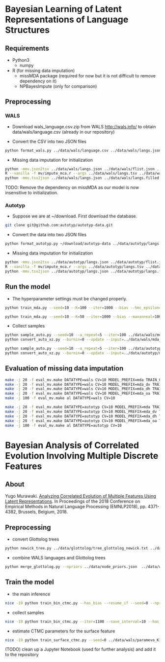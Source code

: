 # Bayesian Learning of Latent Representations of Language Structures

## Requirements

- Python3
  - numpy
- R (for missing data imputation)
  - missMDA package (required for now but it is not difficult to remove dependency on it)
  - NPBayesImpute (only for comparison)
 
## Preprocessing

### WALS

- Download wals_language.csv.zip from WALS http://wals.info/ to obtain data/wals/language.csv (already in our repository)

- Convert the CSV into two JSON files

```sh
python format_wals.py ../data/wals/language.csv ../data/wals/langs.json ../data/wals/flist.json
```

- Missing data imputation for initialization

```sh
python -mmv.json2tsv ../data/wals/langs.json ../data/wals/flist.json ../data/wals/langs.tsv
R --vanilla -f mv/impute_mca.r --args ../data/wals/langs.tsv ../data/wals/langs.filled.tsv
python -mmv.tsv2json ../data/wals/langs.json ../data/wals/langs.filled.tsv ../data/wals/flist.json ../data/wals/langs.filled.json
```

TODO: Remove the dependency on missMDA as our model is now insensitive to initialization.

### Autotyp

- Suppose we are at ~/download. First download the database.
  
```sh
git clone git@github.com:autotyp/autotyp-data.git
```

- Convert the data into two JSON files

```sh
python format_autotyp.py ~/download/autotyp-data ../data/autotyp/langs.json ../data/autotyp/flist.json
```

- Missing data imputation for initialization

```sh
python -mmv.json2tsv ../data/autotyp/langs.json ../data/autotyp/flist.json ../data/autotyp/langs.tsv
R --vanilla -f mv/impute_mca.r --args ../data/autotyp/langs.tsv ../data/autotyp/langs.filled.tsv
python -mmv.tsv2json ../data/autotyp/langs.json ../data/autotyp/langs.filled.tsv ../data/autotyp/flist.json ../data/autotyp/langs.filled.json
```
 
## Run the model

- The hyperparameter settings must be changed properly.

```sh
python train_mda.py --seed=10 --K=100 --iter=1000 --bias --hmc_epsilon=0.025 --maxanneal=100 --norm_sigma=10.0 --gamma_scale=1.0 --resume_if --output ../data/wals/mda_K100.pkl ../data/wals/langs.filled.json ../data/wals/flist.json
```

```sh
python train_mda.py --seed=10 --K=50 --iter=1000 --bias --maxanneal=100 --norm_sigma=10.0 --gamma_scale=1.0 --resume_if --output ../data/autotyp/mda_K50.pkl ../data/autotyp/langs.filled.json ../data/autotyp/flist.json
```

- Collect samples

```sh
python sample_auto.py --seed=10 --a_repeat=5 --iter=100 ../data/wals/mda_K100.pkl.final - | bzip2 -c > ../data/wals/mda_K100.xz.json.bz2
python convert_auto_xz.py --burnin=0 --update --input=../data/wals/mda_K100.xz.json.bz2 ../data/wals/langs.filled.json ../data/wals/flist.json > ../data/wals/mda_K100.xz.merged.json
```

```sh
python sample_auto.py --seed=10 --a_repeat=5 --iter=100 ../data/autotyp/mda_K50.pkl.final - | bzip2 -c > ../data/autotyp/mda_K50.xz.json.bz2 &
python convert_auto_xz.py --burnin=0 --update --input=../data/autotyp/mda_K50.xz.json.bz2 ../data/autotyp/langs.filled.json ../data/autotyp/flist.json > ../data/autotyp/mda_K50.xz.merged.json
```

## Evaluation of missing data imputation

```sh
make -j 20 -f eval_mv.make DATATYPE=wals CV=10 MODEL_PREFIX=mda TRAIN_OPTS="--maxanneal=100 --iter=500 --bias --hmc_epsilon=0.025 --norm_sigma=10.0 --gamma_scale=1.0 --resume_if" mda
make -j 20 -f eval_mv.make DATATYPE=wals CV=10 MODEL_PREFIX=mda_dv TRAIN_OPTS="--maxanneal=100 --iter=500 --bias --hmc_epsilon=0.025 --norm_sigma=10.0 --gamma_scale=1.0 --resume_if --drop_vs" mda
make -j 20 -f eval_mv.make DATATYPE=wals CV=10 MODEL_PREFIX=mda_dh TRAIN_OPTS="--maxanneal=100 --iter=500 --bias --hmc_epsilon=0.025 --norm_sigma=10.0 --gamma_scale=1.0 --resume_if --drop_hs" mda
make -j 20 -f eval_mv.make DATATYPE=wals CV=10 MODEL_PREFIX=mda_oa TRAIN_OPTS="--maxanneal=100 --iter=500 --bias --hmc_epsilon=0.025 --norm_sigma=10.0 --gamma_scale=1.0 --resume_if --only_alphas" mda
make -j 100 -f eval_mv.make al DATATYPE=wals CV=10
```

```sh
make -j 20 -f eval_mv.make DATATYPE=autotyp CV=10 MODEL_PREFIX=mda TRAIN_OPTS="--maxanneal=100 --iter=500 --bias --norm_sigma=10.0 --gamma_scale=1.0 --resume_if" mda
make -j 20 -f eval_mv.make DATATYPE=autotyp CV=10 MODEL_PREFIX=mda_dv TRAIN_OPTS="--maxanneal=100 --iter=500 --bias --norm_sigma=10.0 --gamma_scale=1.0 --resume_if --drop_vs" mda
make -j 20 -f eval_mv.make DATATYPE=autotyp CV=10 MODEL_PREFIX=mda_dh TRAIN_OPTS="--maxanneal=100 --iter=500 --bias --norm_sigma=10.0 --gamma_scale=1.0 --resume_if --drop_hs" mda
make -j 20 -f eval_mv.make DATATYPE=autotyp CV=10 MODEL_PREFIX=mda_oa TRAIN_OPTS="--maxanneal=100 --iter=500 --bias --norm_sigma=10.0 --gamma_scale=1.0 --resume_if --only_alphas" mda
make -j 100 -f eval_mv.make al DATATYPE=autotyp CV=10
```


# Bayesian Analysis of Correlated Evolution Involving Multiple Discrete Features

## About

Yugo Murawaki. [Analyzing Correlated Evolution of Multiple Features Using Latent Representations](http://aclweb.org/anthology/D18-1468). In Proceedings of the 2018 Conference on Empirical Methods in Natural Language Processing (EMNLP2018), pp. 4371-4382, Brussels, Belgium, 2018.

## Preprocessing

- convert Glottolog trees

```sh
python newick_tree.py ../data/glottolog/tree_glottolog_newick.txt ../data/glottolog/trees_all.pkl
```

- combine WALS languages and Glottolog trees

```sh
python merge_glottolog.py --npriors ../data/node_priors.json  ../data/wals/langs.json ../data/glottolog/trees_all.pkl ../data/wals/trees_attached.pkl
```

## Train the model

- the main inference

```sh
nice -19 python train_bin_ctmc.py --has_bias --resume_if --seed=0 --npriors ../data/node_priors.json ../data/wals/trees_attached.pkl ../data/wals/mda_K100.0.xz.merged.json ../data/wals/paramevo_K100.0.tree.pkl 2>&1 | tee -a ../data/wals/paramevo_K100.0.tree.log
```

- collect samples

```sh
nice -19 python train_bin_ctmc.py --iter=1100 --save_interval=10 --has_bias --resume ../data/wals/paramevo_K100.0.tree.pkl.final --seed=0 --npriors ../data/node_priors.json ../data/wals/trees_attached.pkl ../data/wals/mda_K100.0.xz.merged.json ../data/wals/paramevo_K100.0.tree_plus.pkl 2>&1 | tee -a ../data/wals/paramevo_K100.0.tree_plus.log
```

- estimate CTMC parameters for the surface feature

```sh
nice -19 python train_surface_ctmc.py --seed=0 ../data/wals/paramevo_K100.0.tree.pkl.final ../data/wals/flist.json ../data/wals/mda_K100.0.xz.merged.json ../data/wals/paramevo_K100.0.surface_tree.pkl 2>&1 | tee ../data/wals/paramevo_K100.0.surface_tree.log
```

(TODO) clean up a Jupyter Notebook (used for further analysis) and add it to the repository
